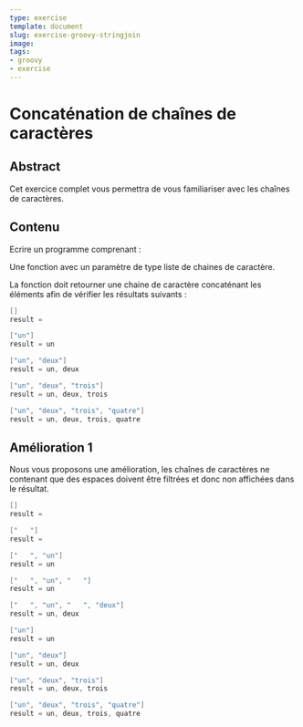 ```yaml
---
type: exercise
template: document
slug: exercise-groovy-stringjoin
image:
tags:
- groovy
- exercise
---
```


Concaténation de chaînes de caractères
====================================

## Abstract

Cet exercice complet vous permettra de vous familiariser avec les chaînes de caractères.

## Contenu

Ecrire un programme comprenant :

Une fonction avec un paramètre de type liste de chaines de caractère.

La fonction doit retourner une chaine de caractère concaténant les éléments afin de vérifier les résultats suivants :

```groovy
[]
result =

["un"]
result = un

["un", "deux"]
result = un, deux

["un", "deux", "trois"]
result = un, deux, trois

["un", "deux", "trois", "quatre"]
result = un, deux, trois, quatre
```

## Amélioration 1
Nous vous proposons une amélioration, les chaînes de caractères ne contenant que des espaces doivent être filtrées et donc non affichées dans le résultat.

```groovy
[]
result =

["   "]
result =

["   ", "un"]
result = un

["   ", "un", "   "]
result = un

["   ", "un", "   ", "deux"]
result = un, deux

["un"]
result = un

["un", "deux"]
result = un, deux

["un", "deux", "trois"]
result = un, deux, trois

["un", "deux", "trois", "quatre"]
result = un, deux, trois, quatre
```
